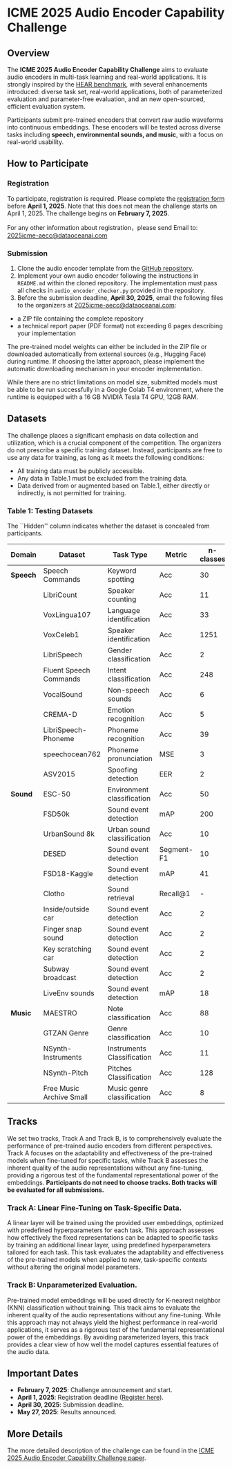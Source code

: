 # ICME 2025 Audio Encoder Capability Challenge

## Overview

The **ICME 2025 Audio Encoder Capability Challenge** aims to evaluate audio encoders in multi-task learning and real-world applications. It is strongly inspired by the [HEAR benchmark](https://hearbenchmark.com/), with several enhancements introduced: diverse task set, real-world applications, both of parameterized evaluation and parameter-free evaluation, and an new open-sourced, efficient evaluation system.

Participants submit pre-trained encoders that convert raw audio waveforms into continuous embeddings. These encoders will be tested across diverse tasks including **speech, environmental sounds, and music**, with a focus on real-world usability.

## How to Participate

### Registration

To participate, registration is required. Please complete the [registration form](https://forms.gle/VGgRQdPLs9f72UM8A) before **April 1, 2025**. Note that this does not mean the challenge starts on April 1, 2025. The challenge begins on **February 7, 2025**.

For any other information about registration，please send Email to: <2025icme-aecc@dataoceanai.com>

### Submission

1. Clone the audio encoder template from the [GitHub repository](https://github.com/jimbozhang/xares-template.git).
2. Implement your own audio encoder following the instructions in `README.md` within the cloned repository. The implementation must pass all checks in `audio_encoder_checker.py` provided in the repository.
3. Before the submission deadline, **April 30, 2025**, email the following files to the organizers at [2025icme-aecc@dataoceanai.com](mailto:2025icme-aecc@dataoceanai.com):

- a ZIP file containing the complete repository
- a technical report paper (PDF format) not exceeding 6 pages describing your implementation

The pre-trained model weights can either be included in the ZIP file or downloaded automatically from external sources (e.g., Hugging Face) during runtime. If choosing the latter approach, please implement the automatic downloading mechanism in your encoder implementation.

While there are no strict limitations on model size, submitted models must be able to be run successfully in a Google Colab T4 environment, where the runtime is equipped with a 16 GB NVIDIA Tesla T4 GPU, 12GB RAM.

## Datasets

The challenge places a significant emphasis on data collection and utilization, which is a crucial component of the competition.
The organizers do not prescribe a specific training dataset.
Instead, participants are free to use any data for training, as long as it meets the following conditions:

- All training data must be publicly accessible.
- Any data in Table.1 must be excluded from the training data.
- Data derived from or augmented based on Table.1, either directly or indirectly, is not permitted for training.

### Table 1: Testing Datasets

The ``Hidden'' column indicates whether the dataset is concealed from participants.

| **Domain** | **Dataset**               | **Task Type**                | **Metric**   | **n-classes** | **Track B** | **Hidden** |
|------------|---------------------------|------------------------------|--------------|---------------|-------------|-------------|
| **Speech** | Speech Commands           | Keyword spotting             | Acc          | 30            | ✓           | ✗           |
|            | LibriCount                | Speaker counting             | Acc          | 11            | ✓           | ✗           |
|            | VoxLingua107              | Language identification      | Acc          | 33            | ✓           | ✗           |
|            | VoxCeleb1                 | Speaker identification       | Acc          | 1251          | ✓           | ✗           |
|            | LibriSpeech               | Gender classification        | Acc          | 2             | ✓           | ✗           |
|            | Fluent Speech Commands    | Intent classification        | Acc          | 248           | ✓           | ✗           |
|            | VocalSound                | Non-speech sounds            | Acc          | 6             | ✓           | ✗           |
|            | CREMA-D                   | Emotion recognition          | Acc          | 5             | ✓           | ✗           |
|            | LibriSpeech-Phoneme       | Phoneme recognition          | Acc          | 39            | ✓           | ✗           |
|            | speechocean762            | Phoneme pronunciation        | MSE          | 3             | ✗           | ✗           |
|            | ASV2015                   | Spoofing detection           | EER          | 2             | ✓           | ✗           |
| **Sound**  | ESC-50                    | Environment classification   | Acc          | 50            | ✓           | ✗           |
|            | FSD50k                    | Sound event detection        | mAP          | 200           | ✗           | ✗           |
|            | UrbanSound 8k             | Urban sound classification   | Acc          | 10            | ✓           | ✗           |
|            | DESED                     | Sound event detection        | Segment-F1   | 10            | ✓           | ✗           |
|            | FSD18-Kaggle              | Sound event detection        | mAP          | 41            | ✗           | ✗           |
|            | Clotho                    | Sound retrieval              | Recall@1     | -             | ✗           | ✗           |
|            | Inside/outside car        | Sound event detection        | Acc          | 2             | ✓           | ✓           |
|            | Finger snap sound         | Sound event detection        | Acc          | 2             | ✓           | ✓           |
|            | Key scratching car        | Sound event detection        | Acc          | 2             | ✓           | ✓           |
|            | Subway broadcast          | Sound event detection        | Acc          | 2             | ✓           | ✓           |
|            | LiveEnv sounds            | Sound event detection        | mAP          | 18            | ✗           | ✓           |
| **Music**  | MAESTRO                   | Note classification          | Acc          | 88            | ✓           | ✗           |
|            | GTZAN Genre               | Genre classification         | Acc          | 10            | ✓           | ✗           |
|            | NSynth-Instruments        | Instruments Classification   | Acc          | 11            | ✓           | ✗           |
|            | NSynth-Pitch              | Pitches Classification       | Acc          | 128           | ✓           | ✗           |
|            | Free Music Archive Small  | Music genre classification   | Acc          | 8             | ✓           | ✗           |


## Tracks

We set two tracks, Track A and Track B, is to comprehensively evaluate the performance of pre-trained audio encoders from different perspectives. Track A focuses on the adaptability and effectiveness of the pre-trained models when fine-tuned for specific tasks, while Track B assesses the inherent quality of the audio representations without any fine-tuning, providing a rigorous test of the fundamental representational power of the embeddings. **Participants do not need to choose tracks. Both tracks will be evaluated for all submissions.**

### Track A: Linear Fine-Tuning on Task-Specific Data.

A linear layer will be trained using the provided user embeddings, optimized with predefined hyperparameters for each task.
This approach assesses how effectively the fixed representations can be adapted to specific tasks by training an additional linear layer,
using predefined hyperparameters tailored for each task.
This task evaluates the adaptability and effectiveness of the pre-trained models when applied to new,
task-specific contexts without altering the original model parameters.

### Track B: Unparameterized Evaluation.

Pre-trained model embeddings will be used directly for K-nearest neighbor (KNN) classification without training.
This track aims to evaluate the inherent quality of the audio representations without any fine-tuning.
While this approach may not always yield the highest performance in real-world applications,
it serves as a rigorous test of the fundamental representational power of the embeddings.
By avoiding parameterized layers, this track provides a clear view of how well the model captures essential features of the audio data.

## Important Dates

- **February 7, 2025**: Challenge announcement and start.
- **April 1, 2025**: Registration deadline ([Register here](https://forms.gle/VGgRQdPLs9f72UM8A)).  
- **April 30, 2025**: Submission deadline.  
- **May 27, 2025**: Results announced.

## More Details

The more detailed description of the challenge can be found in the [ICME 2025 Audio Encoder Capability Challenge paper](https://arxiv.org/abs/2502.xxxxx).
